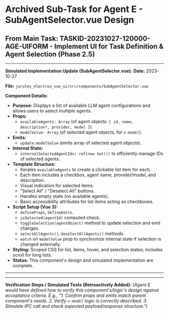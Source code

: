 # Archived Sub-Task for Agent E - SubAgentSelector.vue Design
## From Main Task: TASKID-20231027-120000-AGE-UIFORM - Implement UI for Task Definition & Agent Selection (Phase 2.5)

---
**Simulated Implementation Update (SubAgentSelector.vue):**
**Date:** 2023-10-27

**File:** `jarules_electron_vue_ui/src/components/SubAgentSelector.vue`

**Component Details:**
*   **Purpose:** Displays a list of available LLM agent configurations and allows users to select multiple agents.
*   **Props:**
    *   `availableAgents: Array` (of agent objects: `{ id, name, description?, provider, model }`).
    *   `modelValue: Array` (of selected agent *objects*, for `v-model`).
*   **Emits:**
    *   `update:modelValue` (emits array of selected agent *objects*).
*   **Internal State:**
    *   `internalSelectedAgentIds: ref(new Set())` to efficiently manage IDs of selected agents.
*   **Template Structure:**
    *   Iterates `availableAgents` to create a clickable list item for each.
    *   Each item includes a checkbox, agent name, provider/model, and description.
    *   Visual indication for selected items.
    *   "Select All" / "Deselect All" buttons.
    *   Handles empty state (no available agents).
    *   Basic accessibility attributes for list items acting as checkboxes.
*   **Script Setup (Vue 3):**
    *   `defineProps`, `defineEmits`.
    *   `isSelected(agentId)` computed check.
    *   `toggleSelection(agentObject)` method to update selection and emit changes.
    *   `selectAllAgents()`, `deselectAllAgents()` methods.
    *   `watch` on `modelValue` prop to synchronize internal state if selection is changed externally.
*   **Styling:** Scoped CSS for list, items, hover, and selection states; includes scroll for long lists.
*   **Status:** This component's design and simulated implementation are complete.
---

---
**Verification Steps / Simulated Tests (Retroactively Added):**
*(Agent E would have defined how to verify this component's/logic's design against acceptance criteria. E.g., "1. Confirm props and emits match parent component's needs. 2. Verify `v-model` logic is correctly described. 3. Simulate IPC call and check expected payload/response structure.")*
